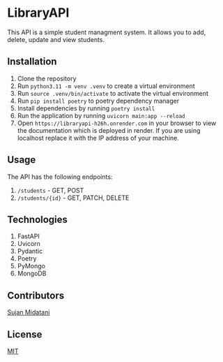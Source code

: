 
# LibraryAPI
This API is a simple student managment system. It allows you to add, delete, update and view students.

## Installation
1. Clone the repository
2. Run `python3.11 -m venv .venv` to create a virtual environment
3. Run `source .venv/bin/activate` to activate the virtual environment
4. Run `pip install poetry` to poetry dependency manager
5. Install dependencies by running `poetry install`
6. Run the application by running `uvicorn main:app --reload`
7. Open `https://libraryapi-h26h.onrender.com` in your browser to view the documentation which is deployed in render. If you are using localhost replace it with the IP address of your machine.

## Usage
The API has the following endpoints:
1. `/students` - GET, POST
2. `/students/{id}` - GET, PATCH, DELETE

## Technologies
1. FastAPI
2. Uvicorn
3. Pydantic
4. Poetry
5. PyMongo
6. MongoDB

## Contributors
[Sujan Midatani](https://github.com/sujamiditani7)

## License
[MIT](https://choosealicense.com/licenses/mit/)



